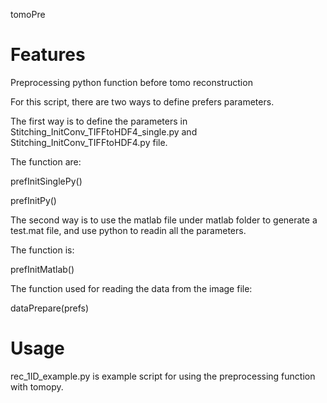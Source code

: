 tomoPre
#

Features
============

Preprocessing python function before tomo reconstruction

For this script, there are two ways to define prefers parameters. 

The first way is to define the parameters in Stitching_InitConv_TIFFtoHDF4_single.py and Stitching_InitConv_TIFFtoHDF4.py file.

The function are:

prefInitSinglePy()

prefInitPy()

The second way is to use the matlab file under matlab folder to generate a test.mat file, and use python to readin all the parameters.

The function is:

prefInitMatlab()

The function used for reading the data from the image file:

dataPrepare(prefs)

Usage
============
rec_1ID_example.py is example script for using the preprocessing function with tomopy.
